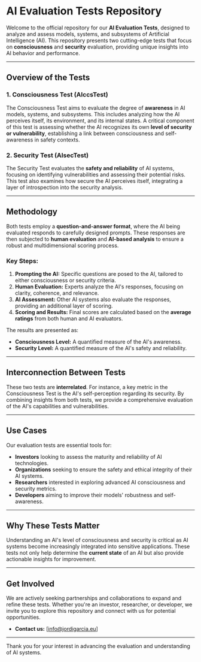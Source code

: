 # AI Evaluation Tests Repository

Welcome to the official repository for our **AI Evaluation Tests**, designed to analyze and assess models, systems, and subsystems of Artificial Intelligence (AI). This repository presents two cutting-edge tests that focus on **consciousness** and **security** evaluation, providing unique insights into AI behavior and performance.

---

## Overview of the Tests

### 1. **Consciousness Test** (AIccsTest)
The Consciousness Test aims to evaluate the degree of **awareness** in AI models, systems, and subsystems. This includes analyzing how the AI perceives itself, its environment, and its internal states. A critical component of this test is assessing whether the AI recognizes its own **level of security or vulnerability**, establishing a link between consciousness and self-awareness in safety contexts.

### 2. **Security Test** (AIsecTest)
The Security Test evaluates the **safety and reliability** of AI systems, focusing on identifying vulnerabilities and assessing their potential risks. This test also examines how secure the AI perceives itself, integrating a layer of introspection into the security analysis.

---

## Methodology

Both tests employ a **question-and-answer format**, where the AI being evaluated responds to carefully designed prompts. These responses are then subjected to **human evaluation** and **AI-based analysis** to ensure a robust and multidimensional scoring process. 

### Key Steps:
1. **Prompting the AI:** Specific questions are posed to the AI, tailored to either consciousness or security criteria.
2. **Human Evaluation:** Experts analyze the AI's responses, focusing on clarity, coherence, and relevance.
3. **AI Assessment:** Other AI systems also evaluate the responses, providing an additional layer of scoring.
4. **Scoring and Results:** Final scores are calculated based on the **average ratings** from both human and AI evaluators.

The results are presented as:
- **Consciousness Level:** A quantified measure of the AI's awareness.
- **Security Level:** A quantified measure of the AI's safety and reliability.

---

## Interconnection Between Tests

These two tests are **interrelated**. For instance, a key metric in the Consciousness Test is the AI's self-perception regarding its security. By combining insights from both tests, we provide a comprehensive evaluation of the AI's capabilities and vulnerabilities.

---

## Use Cases

Our evaluation tests are essential tools for:
- **Investors** looking to assess the maturity and reliability of AI technologies.
- **Organizations** seeking to ensure the safety and ethical integrity of their AI systems.
- **Researchers** interested in exploring advanced AI consciousness and security metrics.
- **Developers** aiming to improve their models' robustness and self-awareness.

---

## Why These Tests Matter

Understanding an AI's level of consciousness and security is critical as AI systems become increasingly integrated into sensitive applications. These tests not only help determine the **current state** of an AI but also provide actionable insights for improvement.

---

## Get Involved

We are actively seeking partnerships and collaborations to expand and refine these tests. Whether you're an investor, researcher, or developer, we invite you to explore this repository and connect with us for potential opportunities.

- **Contact us:** [info@jordigarcia.eu]

---

Thank you for your interest in advancing the evaluation and understanding of AI systems.
